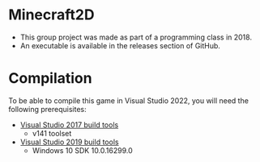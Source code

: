 # Minecraft2D

 - This group project was made as part of a programming class in 2018. 
 - An executable is available in the releases section of GitHub. 

# Compilation
To be able to compile this game in Visual Studio 2022, you will need the following prerequisites:
 - [Visual Studio 2017 build tools](https://visualstudio.microsoft.com/vs/older-downloads/#visual-studio-2017-and-other-products)
   - v141 toolset
 - [Visual Studio 2019 build tools](https://visualstudio.microsoft.com/vs/older-downloads/#visual-studio-2019-and-other-products)
   - Windows 10 SDK 10.0.16299.0

